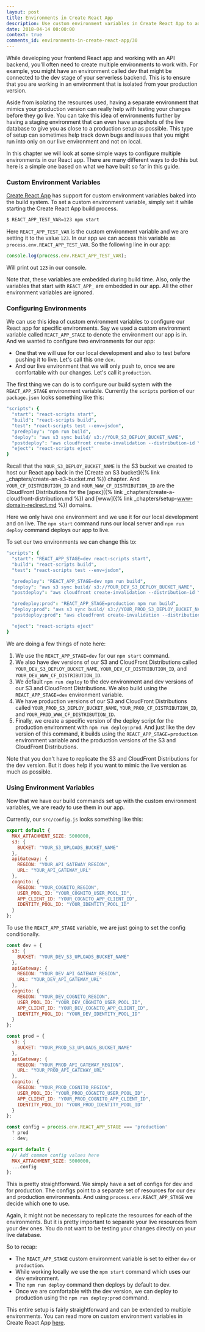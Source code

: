 ```yaml
---
layout: post
title: Environments in Create React App
description: Use custom environment variables in Create React App to add staging, dev, or production environments to your React app. Custom environment variables are supported by default in Create React App. And by editing our NPM scripts we can easily deploy to multiple environments.
date: 2018-04-14 00:00:00
context: true
comments_id: environments-in-create-react-app/30
---
```


While developing your frontend React app and working with an API backend, you'll often need to create multiple environments to work with. For example, you might have an environment called dev that might be connected to the dev stage of your serverless backend. This is to ensure that you are working in an environment that is isolated from your production version.

Aside from isolating the resources used, having a separate environment that mimics your production version can really help with testing your changes before they go live. You can take this idea of environments further by having a staging environment that can even have snapshots of the live database to give you as close to a production setup as possible. This type of setup can sometimes help track down bugs and issues that you might run into only on our live environment and not on local.

In this chapter we will look at some simple ways to configure multiple environments in our React app. There are many different ways to do this but here is a simple one based on what we have built so far in this guide.

### Custom Environment Variables

[Create React App](https://github.com/facebookincubator/create-react-app/blob/master/packages/react-scripts/template/README.md#adding-custom-environment-variables) has support for custom environment variables baked into the build system. To set a custom environment variable, simply set it while starting the Create React App build process.

``` bash
$ REACT_APP_TEST_VAR=123 npm start
```

Here `REACT_APP_TEST_VAR` is the custom environment variable and we are setting it to the value `123`. In our app we can access this variable as `process.env.REACT_APP_TEST_VAR`. So the following line in our app:

``` js
console.log(process.env.REACT_APP_TEST_VAR);
```

Will print out `123` in our console.

Note that, these variables are embedded during build time. Also, only the variables that start with `REACT_APP_` are embedded in our app. All the other environment variables are ignored.

### Configuring Environments

We can use this idea of custom environment variables to configure our React app for specific environments. Say we used a custom environment variable called `REACT_APP_STAGE` to denote the environment our app is in. And we wanted to configure two environments for our app:

- One that we will use for our local development and also to test before pushing it to live. Let's call this one `dev`.
- And our live environment that we will only push to, once we are comfortable with our changes. Let's call it `production`. 

The first thing we can do is to configure our build system with the `REACT_APP_STAGE` environment variable. Currently the `scripts` portion of our `package.json` looks something like this:

``` coffee
"scripts": {
  "start": "react-scripts start",
  "build": "react-scripts build",
  "test": "react-scripts test --env=jsdom",
  "predeploy": "npm run build",
  "deploy": "aws s3 sync build/ s3://YOUR_S3_DEPLOY_BUCKET_NAME",
  "postdeploy": "aws cloudfront create-invalidation --distribution-id YOUR_CF_DISTRIBUTION_ID --paths '/*' && aws cloudfront create-invalidation --distribution-id YOUR_WWW_CF_DISTRIBUTION_ID --paths '/*'",
  "eject": "react-scripts eject"
}
```

Recall that the `YOUR_S3_DEPLOY_BUCKET_NAME` is the S3 bucket we created to host our React app back in the [Create an S3 bucket]({% link _chapters/create-an-s3-bucket.md %}) chapter. And `YOUR_CF_DISTRIBUTION_ID` and `YOUR_WWW_CF_DISTRIBUTION_ID` are the CloudFront Distributions for the [apex]({% link _chapters/create-a-cloudfront-distribution.md %}) and [www]({% link _chapters/setup-www-domain-redirect.md %}) domains.

Here we only have one environment and we use it for our local development and on live. The `npm start` command runs our local server and `npm run deploy` command deploys our app to live.

To set our two environments we can change this to:

``` coffee
"scripts": {
  "start": "REACT_APP_STAGE=dev react-scripts start",
  "build": "react-scripts build",
  "test": "react-scripts test --env=jsdom",

  "predeploy": "REACT_APP_STAGE=dev npm run build",
  "deploy": "aws s3 sync build/ s3://YOUR_DEV_S3_DEPLOY_BUCKET_NAME",
  "postdeploy": "aws cloudfront create-invalidation --distribution-id YOUR_DEV_CF_DISTRIBUTION_ID --paths '/*' && aws cloudfront create-invalidation --distribution-id YOUR_DEV_WWW_CF_DISTRIBUTION_ID --paths '/*'",

  "predeploy:prod": "REACT_APP_STAGE=production npm run build",
  "deploy:prod": "aws s3 sync build/ s3://YOUR_PROD_S3_DEPLOY_BUCKET_NAME",
  "postdeploy:prod": "aws cloudfront create-invalidation --distribution-id YOUR_PROD_CF_DISTRIBUTION_ID --paths '/*' && aws cloudfront create-invalidation --distribution-id YOUR_PROD_WWW_CF_DISTRIBUTION_ID --paths '/*'",

  "eject": "react-scripts eject"
}
```

We are doing a few things of note here:

1. We use the `REACT_APP_STAGE=dev` for our `npm start` command.
2. We also have dev versions of our S3 and CloudFront Distributions called `YOUR_DEV_S3_DEPLOY_BUCKET_NAME`, `YOUR_DEV_CF_DISTRIBUTION_ID`, and `YOUR_DEV_WWW_CF_DISTRIBUTION_ID`.
3. We default `npm run deploy` to the dev environment and dev versions of our S3 and CloudFront Distributions. We also build using the `REACT_APP_STAGE=dev` environment variable.
4. We have production versions of our S3 and CloudFront Distributions called `YOUR_PROD_S3_DEPLOY_BUCKET_NAME`, `YOUR_PROD_CF_DISTRIBUTION_ID`, and `YOUR_PROD_WWW_CF_DISTRIBUTION_ID`.
5. Finally, we create a specific version of the deploy script for the production environment with `npm run deploy:prod`. And just like the dev version of this command, it builds using the `REACT_APP_STAGE=production` environment variable and the production versions of the S3 and CloudFront Distributions.

Note that you don't have to replicate the S3 and CloudFront Distributions for the dev version. But it does help if you want to mimic the live version as much as possible.

### Using Environment Variables

Now that we have our build commands set up with the custom environment variables, we are ready to use them in our app.

Currently, our `src/config.js` looks something like this:

``` js
export default {
  MAX_ATTACHMENT_SIZE: 5000000,
  s3: {
    BUCKET: "YOUR_S3_UPLOADS_BUCKET_NAME"
  },
  apiGateway: {
    REGION: "YOUR_API_GATEWAY_REGION",
    URL: "YOUR_API_GATEWAY_URL"
  },
  cognito: {
    REGION: "YOUR_COGNITO_REGION",
    USER_POOL_ID: "YOUR_COGNITO_USER_POOL_ID",
    APP_CLIENT_ID: "YOUR_COGNITO_APP_CLIENT_ID",
    IDENTITY_POOL_ID: "YOUR_IDENTITY_POOL_ID"
  }
};
```

To use the `REACT_APP_STAGE` variable, we are just going to set the config conditionally.


``` js
const dev = {
  s3: {
    BUCKET: "YOUR_DEV_S3_UPLOADS_BUCKET_NAME"
  },
  apiGateway: {
    REGION: "YOUR_DEV_API_GATEWAY_REGION",
    URL: "YOUR_DEV_API_GATEWAY_URL"
  },
  cognito: {
    REGION: "YOUR_DEV_COGNITO_REGION",
    USER_POOL_ID: "YOUR_DEV_COGNITO_USER_POOL_ID",
    APP_CLIENT_ID: "YOUR_DEV_COGNITO_APP_CLIENT_ID",
    IDENTITY_POOL_ID: "YOUR_DEV_IDENTITY_POOL_ID"
  }
};

const prod = {
  s3: {
    BUCKET: "YOUR_PROD_S3_UPLOADS_BUCKET_NAME"
  },
  apiGateway: {
    REGION: "YOUR_PROD_API_GATEWAY_REGION",
    URL: "YOUR_PROD_API_GATEWAY_URL"
  },
  cognito: {
    REGION: "YOUR_PROD_COGNITO_REGION",
    USER_POOL_ID: "YOUR_PROD_COGNITO_USER_POOL_ID",
    APP_CLIENT_ID: "YOUR_PROD_COGNITO_APP_CLIENT_ID",
    IDENTITY_POOL_ID: "YOUR_PROD_IDENTITY_POOL_ID"
  }
};

const config = process.env.REACT_APP_STAGE === 'production'
  ? prod
  : dev;

export default {
  // Add common config values here
  MAX_ATTACHMENT_SIZE: 5000000,
  ...config
};
```

This is pretty straightforward. We simply have a set of configs for dev and for production. The configs point to a separate set of resources for our dev and production environments. And using `process.env.REACT_APP_STAGE` we decide which one to use.

Again, it might not be necessary to replicate the resources for each of the environments. But it is pretty important to separate your live resources from your dev ones. You do not want to be testing your changes directly on your live database.

So to recap:

- The `REACT_APP_STAGE` custom environment variable is set to either `dev` or `production`.
- While working locally we use the `npm start` command which uses our dev environment.
- The `npm run deploy` command then deploys by default to dev.
- Once we are comfortable with the dev version, we can deploy to production using the `npm run deploy:prod` command.

This entire setup is fairly straightforward and can be extended to multiple environments. You can read more on custom environment variables in Create React App [here](https://github.com/facebookincubator/create-react-app/blob/master/packages/react-scripts/template/README.md#adding-custom-environment-variables).
